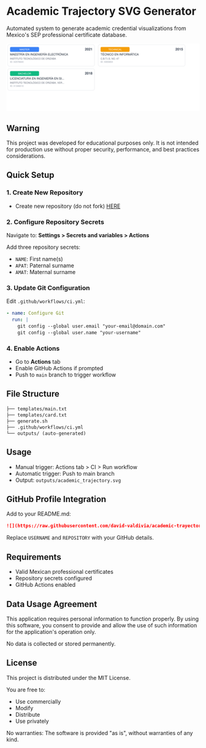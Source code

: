 # Academic Trajectory SVG Generator

Automated system to generate academic credential visualizations from Mexico's SEP professional certificate database.

![](https://raw.githubusercontent.com/david-valdivia/academic-trayectory-mx/main/outputs/academic_trajectory.svg)

## Warning

This project was developed for educational purposes only. It is not intended for production use without proper security, performance, and best practices considerations.

## Quick Setup

### 1. Create New Repository
- Create new repository (do not fork) [HERE](https://github.com/david-valdivia/academic-trayectory-mx/create)

### 2. Configure Repository Secrets
Navigate to: **Settings > Secrets and variables > Actions**

Add three repository secrets:
- `NAME`: First name(s)
- `APAT`: Paternal surname
- `AMAT`: Maternal surname

### 3. Update Git Configuration
Edit `.github/workflows/ci.yml`:
```yaml
- name: Configure Git
  run: |
    git config --global user.email "your-email@domain.com"
    git config --global user.name "your-username"
```

### 4. Enable Actions
- Go to **Actions** tab
- Enable GitHub Actions if prompted
- Push to `main` branch to trigger workflow

## File Structure
```
├── templates/main.txt
├── templates/card.txt
├── generate.sh
├── .github/workflows/ci.yml
└── outputs/ (auto-generated)
```

## Usage
- Manual trigger: Actions tab > CI > Run workflow
- Automatic trigger: Push to main branch
- Output: `outputs/academic_trajectory.svg`

## GitHub Profile Integration
Add to your README.md:

```markdown
![](https://raw.githubusercontent.com/david-valdivia/academic-trayectory-mx/main/outputs/academic_trajectory.svg)
```

Replace `USERNAME` and `REPOSITORY` with your GitHub details.

## Requirements
- Valid Mexican professional certificates
- Repository secrets configured
- GitHub Actions enabled

## Data Usage Agreement

This application requires personal information to function properly. By using this software, you consent to provide and allow the use of such information for the application's operation only.

No data is collected or stored permanently.

## License

This project is distributed under the MIT License.

You are free to:
- Use commercially
- Modify
- Distribute
- Use privately

No warranties: The software is provided "as is", without warranties of any kind.
